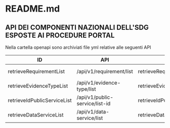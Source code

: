 # README.md
## API DEI COMPONENTI NAZIONALI DELL'SDG ESPOSTE AI PROCEDURE PORTAL

Nella cartella openapi sono archiviati file yml relative alle seguenti API

| ID | API | http 200 | http 400 |
| ------ | ------ | ---- | ---- |
| retrieveRequirementList	 | /api/v1/requirement/list | retrieveRequirementListv03_20220407.yml | retrieveRequirementListv02_20220406_only-http400.yml | 
| retrieveEvidenceTypeList | /api/v1/evidence-type/list | retrieveEvidenceTypeListv03_20220407.yml | retrieveEvidenceTypeList02_20220406_only-http400.yml |
| retrieveIdPublicServiceList | /api/v1/public-service/list-id | retrieveIdPublicServiceListv01_20220408.yml | retrieveIdPublicServiceListv03_20220428_only-http400.yml |
| retrieveDataServiceList | /api/v1/data-service/list | retrieveDataServiceListv06_20220408.yml | retrieveDataServiceListv03_20220427_only-http400.yml |


